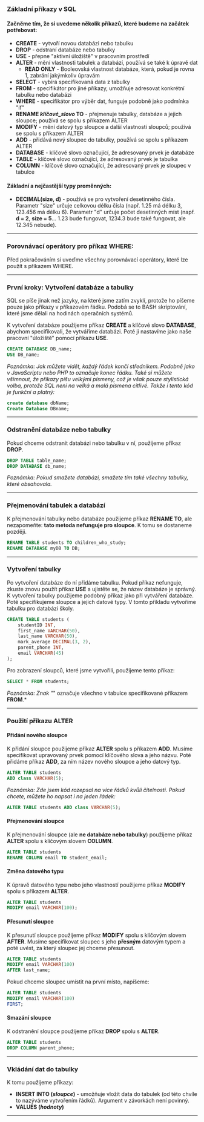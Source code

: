 ### Základní příkazy v SQL

#### Začněme tím, že si uvedeme několik příkazů, které budeme na začátek potřebovat:

- **CREATE** - vytvoří novou databázi nebo tabulku  
- **DROP** - odstraní databáze nebo tabulky  
- **USE** - přepne "aktivní úložiště" v pracovním prostředí  
- **ALTER** - mění vlastnosti tabulek a databází, používá se také k úpravě dat  
  - **READ ONLY** - Booleovská vlastnost databáze, která, pokud je rovna 1, zabrání jakýmkoliv úpravám  
- **SELECT** - vybírá specifikovaná data z tabulky  
- **FROM** - specifikátor pro jiné příkazy, umožňuje adresovat konkrétní tabulku nebo databázi  
- **WHERE** - specifikátor pro výběr dat, funguje podobně jako podmínka "if"  
- **RENAME *klíčové_slovo* TO** - přejmenuje tabulky, databáze a jejich sloupce; používá se spolu s příkazem ALTER  
- **MODIFY** - mění datový typ sloupce a další vlastnosti sloupců; používá se spolu s příkazem ALTER  
- **ADD** - přidává nový sloupec do tabulky, používá se spolu s příkazem ALTER  
- **DATABASE** - klíčové slovo označující, že adresovaný prvek je databáze  
- **TABLE** - klíčové slovo označující, že adresovaný prvek je tabulka  
- **COLUMN** - klíčové slovo označující, že adresovaný prvek je sloupec v tabulce  

#### Základní a nejčastější typy proměnných:

- **DECIMAL(size, d)** - používá se pro vytvoření desetinného čísla. Parametr "size" určuje celkovou délku čísla (např. 1.25 má délku 3, 123.456 má délku 6). Parametr "d" určuje počet desetinných míst (např. **d = 2**, **size = 5**... 1.23 bude fungovat, 1234.3 bude také fungovat, ale 12.345 nebude).  

---

### Porovnávací operátory pro příkaz WHERE:

Před pokračováním si uveďme všechny porovnávací operátory, které lze použít s příkazem WHERE.  

---

### První kroky: Vytvoření databáze a tabulky

SQL se píše jinak než jazyky, na které jsme zatím zvyklí, protože ho píšeme pouze jako příkazy v příkazovém řádku. Podobá se to BASH skriptování, které jsme dělali na hodinách operačních systémů.  

K vytvoření databáze použijeme příkaz **CREATE** a klíčové slovo **DATABASE**, abychom specifikovali, že vytváříme databázi. Poté ji nastavíme jako naše pracovní "úložiště" pomocí příkazu **USE**.

```sql
CREATE DATABASE DB_name;
USE DB_name;
```

*Poznámka: Jak můžete vidět, každý řádek končí středníkem. Podobně jako v JavaScriptu nebo PHP to označuje konec řádku. Také si můžete všimnout, že příkazy píšu velkými písmeny, což je však pouze stylistická volba, protože SQL není na velká a malá písmena citlivé. Takže i tento kód je funkční a platný:*

```sql
create database dbName;
Create Database DBname;
```

---

### Odstranění databáze nebo tabulky

Pokud chceme odstranit databázi nebo tabulku v ní, použijeme příkaz **DROP**.

```sql
DROP TABLE table_name;
DROP DATABASE db_name;
```

*Poznámka: Pokud smažete databázi, smažete tím také všechny tabulky, které obsahovala.*

---

### Přejmenování tabulek a databází

K přejmenování tabulky nebo databáze použijeme příkaz **RENAME TO**, ale nezapomeňte: **tato metoda nefunguje pro sloupce**. K tomu se dostaneme později.

```sql
RENAME TABLE students TO children_who_study;
RENAME DATABASE myDB TO DB;
```

---

### Vytvoření tabulky

Po vytvoření databáze do ní přidáme tabulku. Pokud příkaz nefunguje, zkuste znovu použít příkaz **USE** a ujistěte se, že název databáze je správný. K vytvoření tabulky použijeme podobný příkaz jako při vytváření databáze. Poté specifikujeme sloupce a jejich datové typy. V tomto příkladu vytvoříme tabulku pro databázi školy.

```sql
CREATE TABLE students (
    studentID INT,
    first_name VARCHAR(50),
    last_name VARCHAR(50),
    mark_average DECIMAL(3, 2),
    parent_phone INT,
    email VARCHAR(45)
);
```

Pro zobrazení sloupců, které jsme vytvořili, použijeme tento příkaz:

```sql
SELECT * FROM students;
```

*Poznámka: Znak "*" označuje všechno v tabulce specifikované příkazem **FROM**.*

---

### Použití příkazu ALTER

#### Přidání nového sloupce

K přidání sloupce použijeme příkaz **ALTER** spolu s příkazem **ADD**. Musíme specifikovat upravovaný prvek pomocí klíčového slova a jeho názvu. Poté přidáme příkaz **ADD**, za ním název nového sloupce a jeho datový typ.

```sql
ALTER TABLE students
ADD class VARCHAR(5);
```

*Poznámka: Zde jsem kód rozepsal na více řádků kvůli čitelnosti. Pokud chcete, můžete ho napsat i na jeden řádek:*  
```sql
ALTER TABLE students ADD class VARCHAR(5);
```

#### Přejmenování sloupce

K přejmenování sloupce (ale **ne databáze nebo tabulky**) použijeme příkaz **ALTER** spolu s klíčovým slovem **COLUMN**.

```sql
ALTER TABLE students
RENAME COLUMN email TO student_email;
```

#### Změna datového typu

K úpravě datového typu nebo jeho vlastností použijeme příkaz **MODIFY** spolu s příkazem **ALTER**.

```sql
ALTER TABLE students
MODIFY email VARCHAR(100);
```

#### Přesunutí sloupce

K přesunutí sloupce použijeme příkaz **MODIFY** spolu s klíčovým slovem **AFTER**. Musíme specifikovat sloupec s jeho **přesným** datovým typem a poté uvést, za který sloupec jej chceme přesunout.

```sql
ALTER TABLE students
MODIFY email VARCHAR(100)
AFTER last_name;
```

Pokud chceme sloupec umístit na první místo, napíšeme:

```sql
ALTER TABLE students
MODIFY email VARCHAR(100)
FIRST;
```

#### Smazání sloupce

K odstranění sloupce použijeme příkaz **DROP** spolu s **ALTER**.

```sql
ALTER TABLE students
DROP COLUMN parent_phone;
```

---

### Vkládání dat do tabulky

K tomu použijeme příkazy:

- **INSERT INTO (*sloupce*)** - umožňuje vložit data do tabulek (od této chvíle to nazýváme vytvořením řádků). Argument v závorkách není povinný.  
- **VALUES (*hodnoty*)**  

---
